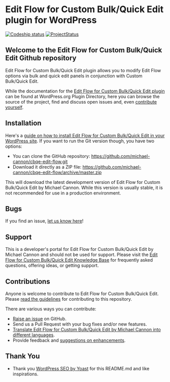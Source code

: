 # Edit Flow for Custom Bulk/Quick Edit plugin for WordPress

[![Codeship status](https://www.codeship.io/projects/f9eb9740-729b-0131-62fb-262d8449eba4/status)](https://www.codeship.io/projects/13665)
[![ProjectStatus](http://stillmaintained.com/michael-cannon/cbqe-edit-flow.png)](http://stillmaintained.com/michael-cannon/cbqe-edit-flow)

## Welcome to the Edit Flow for Custom Bulk/Quick Edit Github repository

Edit Flow for Custom Bulk/Quick Edit plugin allows you to modify Edit Flow options via bulk and quick edit panels in conjunction with Custom Bulk/Quick Edit.

While the documentation for the [Edit Flow for Custom Bulk/Quick Edit plugin](http://wordpress.org/plugins/cbqe-edit-flow/) can be found at WordPress.org Plugin Directory, here you can browse the source of the project, find and discuss open issues and, even [contribute yourself](https://github.com/michael-cannon/cbqe-edit-flow/blob/master/CONTRIBUTING.md).

## Installation

Here's a [guide on how to install Edit Flow for Custom Bulk/Quick Edit in your WordPress site](http://wordpress.org/plugins/cbqe-edit-flow/). If you want to run the Git version though, you have two options:

* You can clone the GitHub repository: https://github.com/michael-cannon/cbqe-edit-flow.git
* Download it directly as a ZIP file: https://github.com/michael-cannon/cbqe-edit-flow/archive/master.zip

This will download the latest development version of Edit Flow for Custom Bulk/Quick Edit by Michael Cannon. While this version is usually stable, it is not recommended for use in a production environment.

## Bugs

If you find an issue, [let us know here](https://github.com/michael-cannon/cbqe-edit-flow/issues/new)!

## Support

This is a developer's portal for Edit Flow for Custom Bulk/Quick Edit by Michael Cannon and should not be used for support. Please visit the [Edit Flow for Custom Bulk/Quick Edit Knowledge Base](https://aihrus.zendesk.com/categories/20112546-Custom-Bulk-Quick-Edit) for frequently asked questions, offering ideas, or getting support.

## Contributions

Anyone is welcome to contribute to Edit Flow for Custom Bulk/Quick Edit. Please [read the guidelines](https://github.com/michael-cannon/cbqe-edit-flow/blob/master/CONTRIBUTING.md) for contributing to this repository.

There are various ways you can contribute:

* [Raise an issue](https://github.com/michael-cannon/cbqe-edit-flow/issues) on GitHub.
* Send us a Pull Request with your bug fixes and/or new features.
* [Translate Edit Flow for Custom Bulk/Quick Edit by Michael Cannon into different languages](https://nodedesk.zendesk.com/hc/en-us/articles/202294892-How-do-I-change-Testimonials-Widget-text-labels-).
* Provide feedback and [suggestions on enhancements](https://github.com/michael-cannon/cbqe-edit-flow/issues?direction=desc&labels=Enhancement&page=1&sort=created&state=open).

## Thank You
* Thank you [WordPress SEO by Yoast](https://github.com/jdevalk/wordpress-seo/blob/master/README.md) for this README.md and like inspirations.
